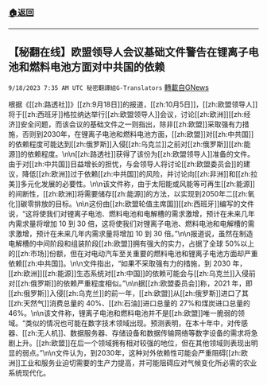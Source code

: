 ###  [:house:返回](README.md)
---


## 【秘翻在线】欧盟领导人会议基础文件警告在锂离子电池和燃料电池方面对中共国的依赖
`9/18/2023 7:35 AM UTC 秘密翻譯組G-Translators` [轉載自GNews](https://gnews.org/articles/1705486)

根据《[[zh:路透社]]》[[zh:9月18日]]的报道，[[zh:10月5日]]，[[zh:欧盟领导人]]将于[[zh:西班牙]]格拉纳达举行[[zh:欧盟领导人]]会议，讨论[[zh:欧洲]][[zh:经济]]安全问题，而该会议的基础文件之一则指出，除非[[zh:欧盟]]采取强有力措施，否则到2030年，在锂离子电池和燃料电池方面，[[zh:欧盟]]对[[zh:中共国]]的依赖程度可能达到[[zh:俄罗斯]]入侵[[zh:乌克兰]]之前对[[zh:俄罗斯]][[zh:能源]]的依赖程度。\n\n[[zh:路透社]]获得了该份为[[zh:欧盟领导人]]准备的文件。由于对[[zh:中共国]]日益增长的担忧，与会领导人将讨论[[zh:欧盟委员会]]的建议，降低[[zh:欧洲]]过于依赖[[zh:中共国]]的风险，并讨论向[[zh:非洲]]和[[zh:拉美]]多元化发展的必要性。\n\n该文件称，由于太阳能或风能等可再生[[zh:能源]]的间断性，[[zh:欧洲]]将需要储存[[zh:能源]]的方法，以实现到2050年二[[zh:氧化]]碳零排放的目标。\n\n这份由[[zh:欧盟轮值主席国]][[zh:西班牙]]编写的文件说，“这将使我们对锂离子电池、燃料电池和电解槽的需求激增，预计在未来几年内需求量将增加 10 到 30 倍，这将使我们对锂离子电池、燃料电池和电解槽的需求激增，预计在未来几年内需求量将增加 10 到 30 倍。”\n\n报道说，虽然在制造电解槽的中间阶段和组装阶段[[zh:欧盟]]拥有强大的实力，占据了全球 50%以上的[[zh:市场]]份额，但在对电动汽车至关重要的燃料电池和锂离子电池方面却严重依赖[[zh:中共国]]。\n\n文件指出，“如果不采取强有力的措施，到 2030 年，[[zh:欧洲]][[zh:能源]]生态系统对[[zh:中国]]的依赖可能会与[[zh:乌克兰]]入侵前对[[zh:俄罗斯]]的依赖严重程度相似。”\n\n据[[zh:欧盟委员会]]称，2021 年，即[[zh:俄罗斯]]入侵[[zh:乌克兰]]的前一年，[[zh:欧盟]]从[[zh:俄罗斯]]进口了其[[zh:天然气]]消费总量的 40%、[[zh:石油]]进口总量的 27%和煤炭进口总量的 46%。\n\n该文件称，锂离子电池和燃料电池并不是[[zh:欧盟]]唯一脆弱的领域。“类似的情况也可能在数字技术领域出现。预测表明，在本十年中，对传感器、[[zh:无人机]]、数据服务器、存储设备和数据传输网络等数字设备的需求将急剧上升。[[zh:欧盟]]在后一个领域拥有相对较强的地位，但在其他领域则表现出明显的弱点。”\n\n文件认为，到2030年，这种对外依赖性可能会严重阻碍[[zh:欧洲]]工业和服务业迫切需要的生产力提高，并可能阻碍应对气候变化所必需的农业系统现代化。
